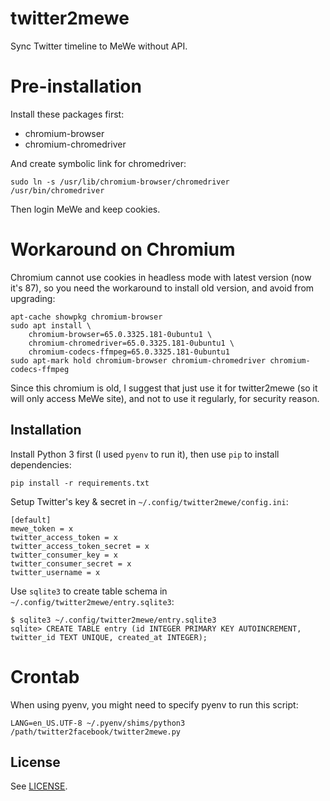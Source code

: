 # twitter2mewe

Sync Twitter timeline to MeWe without API.

# Pre-installation

Install these packages first:

* chromium-browser
* chromium-chromedriver

And create symbolic link for chromedriver:

    sudo ln -s /usr/lib/chromium-browser/chromedriver /usr/bin/chromedriver

Then login MeWe and keep cookies.

# Workaround on Chromium

Chromium cannot use cookies in headless mode with latest version (now it's 87), so you need the workaround to install old version, and avoid from upgrading:

    apt-cache showpkg chromium-browser
    sudo apt install \
        chromium-browser=65.0.3325.181-0ubuntu1 \
        chromium-chromedriver=65.0.3325.181-0ubuntu1 \
        chromium-codecs-ffmpeg=65.0.3325.181-0ubuntu1
    sudo apt-mark hold chromium-browser chromium-chromedriver chromium-codecs-ffmpeg

Since this chromium is old, I suggest that just use it for twitter2mewe (so it will only access MeWe site), and not to use it regularly, for security reason.

## Installation

Install Python 3 first (I used `pyenv` to run it), then use `pip` to install dependencies:

    pip install -r requirements.txt

Setup Twitter's key & secret in `~/.config/twitter2mewe/config.ini`:

    [default]
    mewe_token = x
    twitter_access_token = x
    twitter_access_token_secret = x
    twitter_consumer_key = x
    twitter_consumer_secret = x
    twitter_username = x

Use `sqlite3` to create table schema in `~/.config/twitter2mewe/entry.sqlite3`:

    $ sqlite3 ~/.config/twitter2mewe/entry.sqlite3
    sqlite> CREATE TABLE entry (id INTEGER PRIMARY KEY AUTOINCREMENT, twitter_id TEXT UNIQUE, created_at INTEGER);

# Crontab

When using pyenv, you might need to specify pyenv to run this script:

    LANG=en_US.UTF-8 ~/.pyenv/shims/python3 /path/twitter2facebook/twitter2mewe.py

## License

See [LICENSE](LICENSE).
